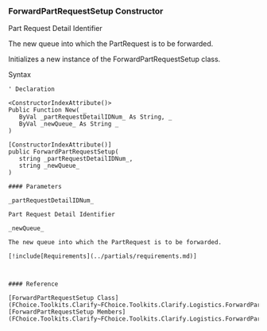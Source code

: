 ﻿### ForwardPartRequestSetup Constructor

Part Request Detail Identifier

The new queue into which the PartRequest is to be forwarded.

Initializes a new instance of the ForwardPartRequestSetup class.

Syntax

```vbnet
' Declaration

<ConstructorIndexAttribute()>
Public Function New( _
   ByVal _partRequestDetailIDNum_ As String, _
   ByVal _newQueue_ As String _
)

[ConstructorIndexAttribute()]
public ForwardPartRequestSetup( 
   string _partRequestDetailIDNum_,
   string _newQueue_
)

#### Parameters

_partRequestDetailIDNum_

Part Request Detail Identifier

_newQueue_

The new queue into which the PartRequest is to be forwarded.

[!include[Requirements](../partials/requirements.md)]



#### Reference

[ForwardPartRequestSetup Class](FChoice.Toolkits.Clarify~FChoice.Toolkits.Clarify.Logistics.ForwardPartRequestSetup.md)  
[ForwardPartRequestSetup Members](FChoice.Toolkits.Clarify~FChoice.Toolkits.Clarify.Logistics.ForwardPartRequestSetup_members.md)